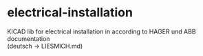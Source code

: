 # electrical-installation
KICAD lib for electrical installation in according to HAGER und ABB documentation  
(deutsch -> LIESMICH.md)
